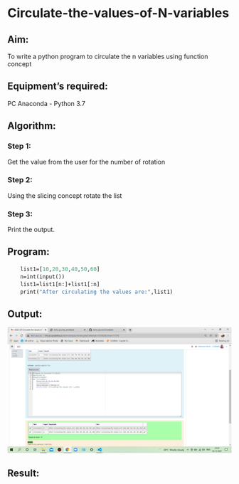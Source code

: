 # Circulate-the-values-of-N-variables
## Aim:
To write a python program to circulate the n variables using function concept
## Equipment’s required:
PC
Anaconda - Python 3.7
## Algorithm: 
### Step 1:
 Get the value from the user for the number of rotation
### Step 2: 
Using the slicing concept rotate the list
### Step 3: 
Print the output.
  
## Program:
```def circulate():
    list1=[10,20,30,40,50,60]
    n=int(input())
    list1=list1[n:]+list1[:n]
    print("After circulating the values are:",list1)
```

## Output:
![values2](./values2.png)

## Result:
